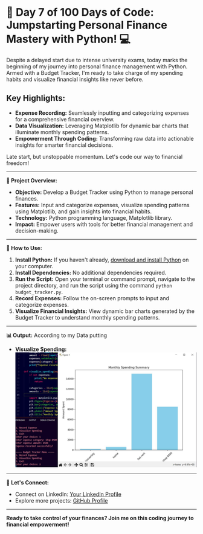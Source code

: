 # 🌟 Day 7 of 100 Days of Code: Jumpstarting Personal Finance Mastery with Python! 💻

Despite a delayed start due to intense university exams, today marks the beginning of my journey into personal finance management with Python. Armed with a Budget Tracker, I'm ready to take charge of my spending habits and visualize financial insights like never before.

## Key Highlights:
- **Expense Recording:** Seamlessly inputting and categorizing expenses for a comprehensive financial overview.
- **Data Visualization:** Leveraging Matplotlib for dynamic bar charts that illuminate monthly spending patterns.
- **Empowerment Through Coding:** Transforming raw data into actionable insights for smarter financial decisions.

Late start, but unstoppable momentum. Let's code our way to financial freedom!

---

**🚀 Project Overview:**

- **Objective:** Develop a Budget Tracker using Python to manage personal finances.
- **Features:** Input and categorize expenses, visualize spending patterns using Matplotlib, and gain insights into financial habits.
- **Technology:** Python programming language, Matplotlib library.
- **Impact:** Empower users with tools for better financial management and decision-making.

---

**📝 How to Use:**

1. **Install Python:** If you haven't already, [download and install Python](https://www.python.org/downloads/) on your computer.
2. **Install Dependencies:** No additional dependencies required.
3. **Run the Script:** Open your terminal or command prompt, navigate to the project directory, and run the script using the command `python budget_tracker.py`.
4. **Record Expenses:** Follow the on-screen prompts to input and categorize expenses.
5. **Visualize Financial Insights:** View dynamic bar charts generated by the Budget Tracker to understand monthly spending patterns.

---

**📊 Output:**
According to my Data putting

- **Visualize Spending:** ![View Output](Output.png)

---

**🌟 Let's Connect:**

- Connect on LinkedIn: [Your LinkedIn Profile](https://www.linkedin.com/in/santoshkumarsk/)
- Explore more projects: [GitHub Profile](https://github.com/SantoshMalhi)

---

**Ready to take control of your finances? Join me on this coding journey to financial empowerment!**
